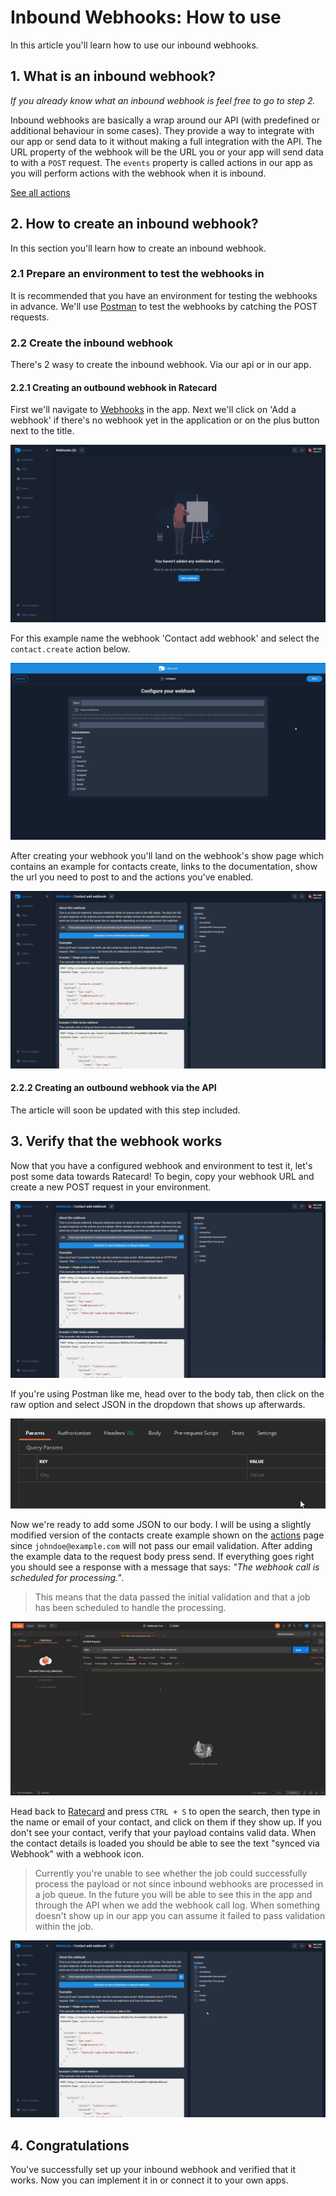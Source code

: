 # Inbound Webhooks: How to use
In this article you'll learn how to use our inbound webhooks.

## 1. What is an inbound webhook?
_If you already know what an inbound webhook is feel free to go to step 2._

Inbound webhooks are basically a wrap around our API (with predefined or additional behaviour in some cases). They provide a way to integrate with our app or send data to it without making a full integration with the API. The URL property of the webhook will be the URL you or your app will send data to with a `POST` request. The `events` property is called actions in our app as you will perform actions with the webhook when it is inbound.

[See all actions](./how-to-use.md)

## 2. How to create an inbound webhook?
In this section you'll learn how to create an inbound webhook.

### 2.1 Prepare an environment to test the webhooks in
It is recommended that you have an environment for testing the webhooks in advance. We'll use [Postman](https://www.postman.com/) to test the webhooks by catching the POST requests.

### 2.2 Create the inbound webhook
There's 2 wasy to create the inbound webhook. Via our api or in our app. 

#### 2.2.1 Creating an outbound webhook in Ratecard
First we'll navigate to [Webhooks](https://ratecard.io/app/webhooks) in the app. Next we'll click on 'Add a webhook' if there's no webhook yet in the application or on the plus button next to the title.

![Create webhook](../../../assets/images/webhooks/webhooks-1.gif)

For this example name the webhook 'Contact add webhook' and select the `contact.create` action below.

![Create webhook](../../../assets/images/webhooks/webhooks-5.gif)

After creating your webhook you'll land on the webhook's show page which contains an example for contacts create, links to the documentation, show the url you need to post to and the actions you've enabled.

![Create webhook](../../../assets/images/webhooks/webhooks-6.png)

#### 2.2.2 Creating an outbound webhook via the API
The article will soon be updated with this step included.
## 3. Verify that the webhook works
Now that you have a configured webhook and environment to test it, let's post some data towards Ratecard! To begin, copy your webhook URL and create a new POST request in your environment. 

![Create webhook](../../../assets/images/webhooks/webhooks-7.gif)

If you're using Postman like me, head over to the body tab, then click on the raw option and select JSON in the dropdown that shows up afterwards.
 
![Create webhook](../../../assets/images/webhooks/webhooks-8.gif)

Now we're ready to add some JSON to our body. I will be using a slightly modified version of the contacts create example shown on the [actions](./actions.md) page since `johndoe@example.com` will not pass our email validation. After adding the example data to the request body press send. If everything goes right you should see a response with a message that says: _"The webhook call is scheduled for processing."_. 
> This means that the data passed the initial validation and that a job has been scheduled to handle the processing.

![Create webhook](../../../assets/images/webhooks/webhooks-9.gif)

Head back to [Ratecard](https://ratecard.io/app) and press `CTRL + S` to open the search, then type in the name or email of your contact, and click on them if they show up. If you don't see your contact, verify that your payload contains valid data. When the contact details is loaded you should be able to see the text "synced via Webhook" with a webhook icon.

<!-- theme: warning -->
> Currently you're unable to see whether the job could successfully process the payload or not since inbound webhooks are processed in a job queue. In the future you will be able to see this in the app and through the API when we add the webhook call log. When something doesn't show up in our app you can assume it failed to pass validation within the job.

![Create webhook](../../../assets/images/webhooks/webhooks-10.gif)

## 4. Congratulations 
You've successfully set up your inbound webhook and verified that it works. Now you can implement it in or connect it to your own apps.